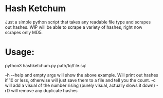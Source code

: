 # Hash Ketchum
Just a simple python script that takes any readable file type and scrapes out hashes. WIP will be able to scrape a variety of hashes, right now scrapes only MD5.

# Usage:
python3 hashketchum.py path/to/file.sql

-h --help and empty args will show the above example. Will print out hashes if 10 or less, otherwise will just save them to a file and tell you the count.
-c will add a visual of the number rising (purely visual, actually slows it down)
-rD will remove any duplicate hashes
